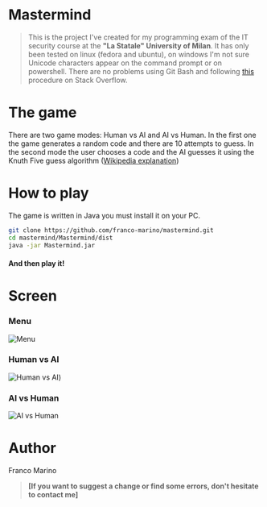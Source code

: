 # Mastermind

> This is the project I've created for my programming exam of the IT security course at the **"La Statale" University of Milan**.
> It has only been tested on linux (fedora and ubuntu), on windows I'm not sure Unicode characters appear on the command prompt or on powershell. There are no problems using Git Bash and following [this](https://stackoverflow.com/questions/48402025/unicode-output-java-windows-cmd) procedure on Stack Overflow.

# The game

There are two game modes: Human vs AI and AI vs Human. In the first one the game generates a random code
and there are 10 attempts to guess. In the second mode the user chooses a code and the AI guesses it
using the Knuth Five guess algorithm ([Wikipedia explanation](<https://en.wikipedia.org/wiki/Mastermind_(board_game)#Five-guess_algorithm>))

# How to play

The game is written in Java you must install it on your PC.

```bash
git clone https://github.com/franco-marino/mastermind.git
cd mastermind/Mastermind/dist
java -jar Mastermind.jar
```

#### And then play it!

# Screen

### Menu

![Menu](https://i.imgur.com/6KrSZ5B.png)

### Human vs AI

![Human vs AI](https://i.imgur.com/OvudfWK.png))

### AI vs Human

![AI vs Human](https://i.imgur.com/5tfTc9n.png)

# Author

Franco Marino

> **[If you want to suggest a change or find some errors, don't hesitate to contact me]**
